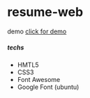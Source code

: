 # resume-web
demo  [click for demo](https://nikitaspatil.github.io/)

##### techs
- HMTL5
- CSS3
- Font Awesome
- Google Font (ubuntu)


